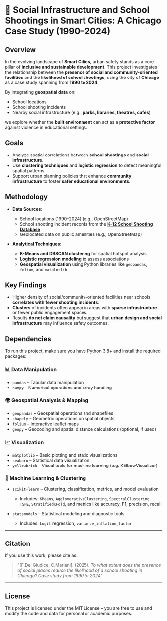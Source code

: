 # 📍 Social Infrastructure and School Shootings in Smart Cities: A Chicago Case Study (1990–2024)

## Overview

In the evolving landscape of **Smart Cities**, urban safety stands as a core pillar of **inclusive and sustainable development**. This project investigates the relationship between the **presence of social and community-oriented facilities** and the **likelihood of school shootings**, using the city of **Chicago** as a case study spanning from **1990 to 2024**.

By integrating **geospatial data** on:

* School locations
* School shooting incidents
* Nearby social infrastructure (e.g., **parks, libraries, theatres, cafes**)

we explore whether the **built environment** can act as a **protective factor** against violence in educational settings.


## Goals

* Analyze spatial correlations between **school shootings** and **social infrastructure**.
* Use **clustering techniques** and **logistic regression** to detect meaningful spatial patterns.
* Support urban planning policies that enhance **community infrastructure** to foster **safer educational environments**.


## Methodology

* **Data Sources**:

  * School locations (1990–2024) (e.g., OpenStreetMap)
  * School shooting incident records from the **[K-12 School Shooting Database](https://www.chds.us/ssdb/)**
  * Geolocated data on public amenities (e.g., OpenStreetMap)

* **Analytical Techniques**:

  * **K-Means and DBSCAN clustering** for spatial hotspot analysis
  * **Logistic regression modeling** to assess associations
  * **Geospatial visualization** using Python libraries like `geopandas`, `folium`, and `matplotlib`


## Key Findings

* Higher density of social/community-oriented facilities near schools **correlates with fewer shooting incidents**.
* **Clusters** of incidents often appear in areas with **sparse infrastructure** or fewer public engagement spaces.
* Results **do not claim causality** but suggest that **urban design and social infrastructure** may influence safety outcomes.


## Dependencies

To run this project, make sure you have Python 3.8+ and install the required packages:

### 📊 Data Manipulation

* `pandas` – Tabular data manipulation
* `numpy` – Numerical operations and array handling

### 🌍 Geospatial Analysis & Mapping

* `geopandas` – Geospatial operations and shapefiles
* `shapely` – Geometric operations on spatial objects
* `folium` – Interactive leaflet maps
* `geopy` – Geocoding and spatial distance calculations (optional, if used)

### 📈 Visualization

* `matplotlib` – Basic plotting and static visualizations
* `seaborn` – Statistical data visualization
* `yellowbrick` – Visual tools for machine learning (e.g. KElbowVisualizer)

### 🧠 Machine Learning & Clustering

* `scikit-learn` – Clustering, classification, metrics, and model evaluation

  * Includes: `KMeans`, `AgglomerativeClustering`, `SpectralClustering`, `TSNE`, `StratifiedKFold`, and metrics like accuracy, F1, precision, recall

* `statsmodels` – Statistical modeling and diagnostic tools

  * Includes: `Logit` regression, `variance_inflation_factor`

---

## Citation

If you use this work, please cite as:

> "\[F.Del Giudice, C.Mariani]. (2025). *To what extent does the presence of social places reduce the likelihood of a school shooting in Chicago? Case study from 1990 to 2024*"

---

## License

This project is licensed under the MIT License – you are free to use and modify the code and data for personal or academic purposes.





  


